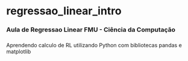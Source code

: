# regressao_linear_intro
<h3> Aula de Regressao Linear FMU - Ciência da Computação <h3></h3> 
Aprendendo calculo de RL utilizando Python com bibliotecas pandas e matplotlib
